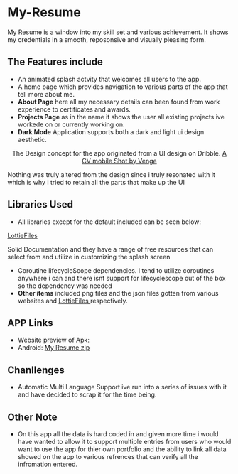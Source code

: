 # My-Resume 



My Resume is a window into my skill set and various achievement. It shows my credentials in a smooth,
reposonsive and visually pleasing form. 

## The Features include
* An animated splash actvity that welcomes all users to the app.
* A home page which provides navigation to various parts of the app that tell more about me.
* **About Page** here all my necessary details can been found from work experience to certificates and awards.
* **Projects Page** as in the name it shows the user all existing projects ive workede on or currently working on.
* **Dark Mode** Application supports both a dark and light ui design aesthetic.


<p align="center">
	The Design concept for the app originated from a UI	design on Dribble. 
	
  <a href="https://dribbble.com/shots/15061439-Personal-Portfolio-Resume-CV-Mobile-Shots/attachments/6789196?mode=media">
   				A CV mobile Shot by Venge
  </a>
</p>
<p>
	Nothing was truly altered from the design since i truly resonated with it which is why i tried to retain all the parts that make up the UI
</p>

## Libraries Used
* All libraries except for the default included can be seen below:
<a href="https://lottiefiles.com/blog/working-with-lottie/getting-started-with-lottie-animations-in-android-app">
	LottieFiles
</a>
<p>
	Solid Documentation and they have a range of free resources that can select from and utilize in customizing the splash screen
</p>

* Coroutine lifecycleScope dependencies. I tend to utilize coroutines anywhere i can and there isnt support for lifecyclescope out of the box so the dependency was needed
* **Other items** included png files and the json files gotten from various websites and <a href="https://lottiefiles.com/blog/working-with-lottie/getting-started-with-lottie-animations-in-android-app">
	LottieFiles
</a> respectively.
## APP Links
* Website preview of Apk: 
* Android: [My Resume.zip](https://github.com/Esetobore/My-Resume/files/9934192/My.Resume.zip)


## Chanllenges
* Automatic Multi Language Support ive run into a series of issues with it and have decided to scrap it for the time being.

## Other Note
* On this app all the data is hard coded in and given more time i would have wanted to allow it to support multiple entries from users who would want to use the app for thier own portfolio and the ability to link all data showed on the app to various refrences that can verify all the infromation entered.






